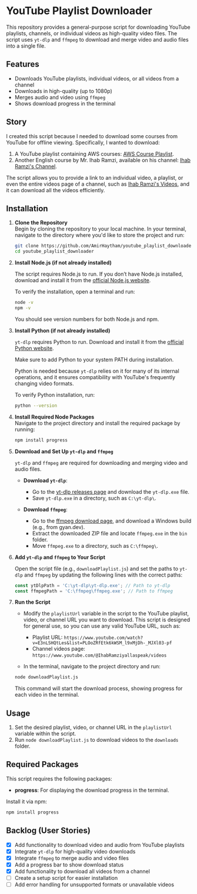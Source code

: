 # YouTube Playlist Downloader

This repository provides a general-purpose script for downloading YouTube playlists, channels, or individual videos as high-quality video files. The script uses `yt-dlp` and `ffmpeg` to download and merge video and audio files into a single file.

## Features
- Downloads YouTube playlists, individual videos, or all videos from a channel
- Downloads in high-quality (up to 1080p)
- Merges audio and video using `ffmpeg`
- Shows download progress in the terminal

## Story

I created this script because I needed to download some courses from YouTube for offline viewing. Specifically, I wanted to download:

1. A YouTube playlist containing AWS courses: [AWS Course Playlist](https://www.youtube.com/watch?v=E3nLSHQtLes&list=PLOoZRfEtk6kWSM_l9xMjDh-_MJXl03-pf).
2. Another English course by Mr. Ihab Ramzi, available on his channel: [Ihab Ramzi's Channel](https://www.youtube.com/@IhabRamziyallaspeak/featured).

The script allows you to provide a link to an individual video, a playlist, or even the entire videos page of a channel, such as [Ihab Ramzi's Videos](https://www.youtube.com/@IhabRamziyallaspeak/videos), and it can download all the videos efficiently.

## Installation

1. **Clone the Repository**  
   Begin by cloning the repository to your local machine. In your terminal, navigate to the directory where you'd like to store the project and run:

   ```bash
   git clone https://github.com/AmirHaytham/youtube_playlist_downloader.git
   cd youtube_playlist_downloader
   ```

2. **Install Node.js (if not already installed)**

   The script requires Node.js to run. If you don’t have Node.js installed, download and install it from the [official Node.js website](https://nodejs.org/).

   To verify the installation, open a terminal and run:

   ```bash
   node -v
   npm -v
   ```

   You should see version numbers for both Node.js and npm.

3. **Install Python (if not already installed)**

   `yt-dlp` requires Python to run. Download and install it from the [official Python website](https://www.python.org/downloads/).

   Make sure to add Python to your system PATH during installation.

   Python is needed because `yt-dlp` relies on it for many of its internal operations, and it ensures compatibility with YouTube's frequently changing video formats.

   To verify Python installation, run:

   ```bash
   python --version
   ```

4. **Install Required Node Packages**  
   Navigate to the project directory and install the required package by running:

   ```bash
   npm install progress
   ```

5. **Download and Set Up `yt-dlp` and `ffmpeg`**

   `yt-dlp` and `ffmpeg` are required for downloading and merging video and audio files.

   - **Download `yt-dlp`**:
     - Go to the [yt-dlp releases page](https://github.com/yt-dlp/yt-dlp/releases/latest) and download the `yt-dlp.exe` file.
     - Save `yt-dlp.exe` in a directory, such as `C:\yt-dlp\`.

   - **Download `ffmpeg`**:
     - Go to the [ffmpeg download page](https://ffmpeg.org/download.html), and download a Windows build (e.g., from gyan.dev).
     - Extract the downloaded ZIP file and locate `ffmpeg.exe` in the `bin` folder.
     - Move `ffmpeg.exe` to a directory, such as `C:\ffmpeg\`.

6. **Add `yt-dlp` and `ffmpeg` to Your Script**

   Open the script file (e.g., `downloadPlaylist.js`) and set the paths to `yt-dlp` and `ffmpeg` by updating the following lines with the correct paths:

   ```javascript
   const ytDlpPath = 'C:\yt-dlp\yt-dlp.exe'; // Path to yt-dlp
   const ffmpegPath = 'C:\ffmpeg\ffmpeg.exe'; // Path to ffmpeg
   ```

7. **Run the Script**

   - Modify the `playlistUrl` variable in the script to the YouTube playlist, video, or channel URL you want to download. This script is designed for general use, so you can use any valid YouTube URL, such as:
     - Playlist URL: `https://www.youtube.com/watch?v=E3nLSHQtLes&list=PLOoZRfEtk6kWSM_l9xMjDh-_MJXl03-pf`
     - Channel videos page: `https://www.youtube.com/@IhabRamziyallaspeak/videos`
   
   - In the terminal, navigate to the project directory and run:

   ```bash
   node downloadPlaylist.js
   ```

   This command will start the download process, showing progress for each video in the terminal.

## Usage

1. Set the desired playlist, video, or channel URL in the `playlistUrl` variable within the script.
2. Run `node downloadPlaylist.js` to download videos to the `downloads` folder.

## Required Packages

This script requires the following packages:
- **progress**: For displaying the download progress in the terminal.

Install it via npm:

```bash
npm install progress
```

## Backlog (User Stories)

- [x] Add functionality to download video and audio from YouTube playlists
- [x] Integrate `yt-dlp` for high-quality video downloads
- [x] Integrate `ffmpeg` to merge audio and video files
- [x] Add a progress bar to show download status
- [x] Add functionality to download all videos from a channel
- [ ] Create a setup script for easier installation
- [ ] Add error handling for unsupported formats or unavailable videos

